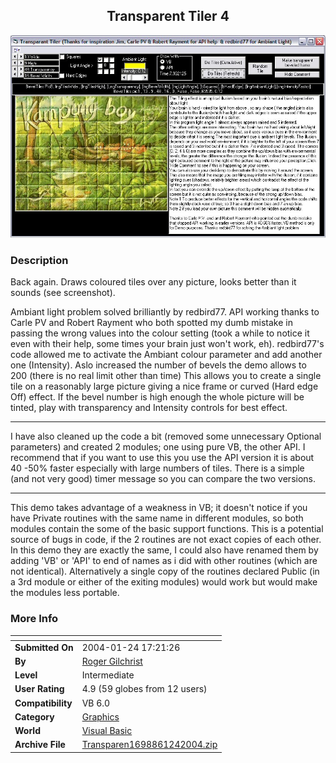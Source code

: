 ﻿<div align="center">

## Transparent Tiler 4

<img src="PIC20041261722224721.jpg">
</div>

### Description

Back again. Draws coloured tiles over any picture, looks better than it sounds (see screenshot).

Ambiant light problem solved brilliantly by redbird77. API working thanks to Carle PV and Robert Rayment who both spotted my dumb mistake in passing the wrong values into the colour setting (took a while to notice it even with their help, some times your brain just won't work, eh). redbird77's code allowed me to activate the Ambiant colour parameter and add another one (Intensity). Aslo increased the number of bevels the demo allows to 200 (there is no real limit other than time) This allows you to create a single tile on a reasonably large picture giving a nice frame or curved (Hard edge Off) effect. If the bevel number is high enough the whole picture will be tinted, play with transparency and Intensity controls for best effect.

----

I have also cleaned up the code a bit (removed some unnecessary Optional parameters) and created 2 modules; one using pure VB, the other API. I recommend that if you want to use this you use the API version it is about 40 -50% faster especially with large numbers of tiles. There is a simple (and not very good) timer message so you can compare the two versions.



----

This demo takes advantage of a weakness in VB; it doesn't notice if you have Private routines with the same name in different modules, so both modules contain the some of the basic support functions. This is a potential source of bugs in code, if the 2 routines are not exact copies of each other. In this demo they are exactly the same, I could also have renamed them by adding 'VB' or 'API' to end of names as i did with other routines (which are not identical). Alternatively a single copy of the routines declared Public (in a 3rd module or either of the exiting modules) would work but would make the modules less portable.
 
### More Info
 


<span>             |<span>
---                |---
**Submitted On**   |2004-01-24 17:21:26
**By**             |[Roger Gilchrist](https://github.com/Planet-Source-Code/PSCIndex/blob/master/ByAuthor/roger-gilchrist.md)
**Level**          |Intermediate
**User Rating**    |4.9 (59 globes from 12 users)
**Compatibility**  |VB 6\.0
**Category**       |[Graphics](https://github.com/Planet-Source-Code/PSCIndex/blob/master/ByCategory/graphics__1-46.md)
**World**          |[Visual Basic](https://github.com/Planet-Source-Code/PSCIndex/blob/master/ByWorld/visual-basic.md)
**Archive File**   |[Transparen1698861242004\.zip](https://github.com/Planet-Source-Code/roger-gilchrist-transparent-tiler-4__1-51213/archive/master.zip)








